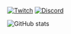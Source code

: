 [![Twitch](https://img.shields.io/badge/Echological-%239146FF.svg?style=for-the-badge&logo=Twitch&logoColor=white)](https://www.echology.page/socials/twitch) [![Discord](https://img.shields.io/badge/Bluberry%20Base-%237289DA.svg?style=for-the-badge&logo=discord&logoColor=white)](https://www.echology.page/socials/discord)

![GitHub stats](https://github-readme-stats.vercel.app/api?username=echological&theme=dark)

